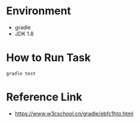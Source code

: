 # Environment
* gradle
* JDK 1.8

# How to Run Task
```
gradle test
```


# Reference Link
* https://www.w3cschool.cn/gradle/ebfc1hto.html
